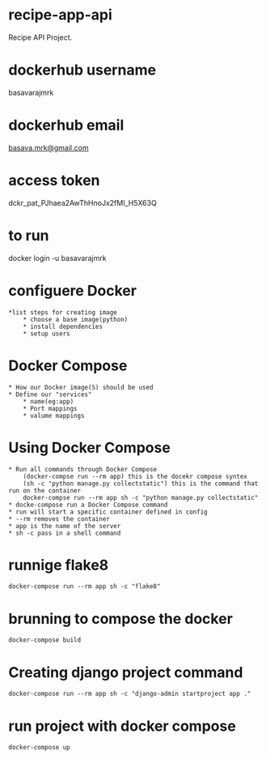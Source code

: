 # recipe-app-api
Recipe API Project.
# dockerhub username
basavarajmrk
# dockerhub email
basava.mrk@gmail.com
# access token
dckr_pat_PJhaea2AwThHnoJx2fMI_H5X63Q
# to run 
docker login -u basavarajmrk
# configuere Docker
    *list steps for creating image
        * choose a base image(python)
        * install dependencies
        * setup users
# Docker Compose
    * How our Docker image(S) should be used
    * Define our "services"
        * name(eg:app)
        * Port mappings
        * valume mappings
# Using Docker Compose
    * Run all commands through Docker Compose
        (docker-compse run --rm app) this is the docekr compose syntex
        (sh -c "python manage.py collectstatic") this is the command that run on the container
        docker-compse run --rm app sh -c "python manage.py collectstatic"
    * docke-compose run a Docker Compose command
    * run will start a specific container defined in config
    * --rm removes the container
    * app is the name of the server
    * sh -c pass in a shell command
# runnige flake8
    docker-compose run --rm app sh -c "flake8"

# brunning to compose the docker
    docker-compose build

# Creating django project command
    docker-compose run --rm app sh -c "django-admin startproject app ."

# run project with docker compose
    docker-compose up

